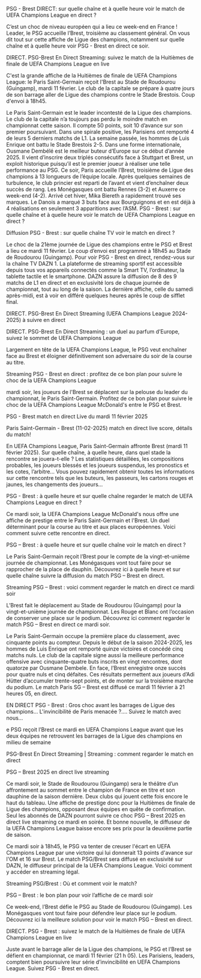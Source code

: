 PSG - Brest DIRECT: sur quelle chaîne et à quelle heure voir le match de UEFA Champions League en direct ?

C’est un choc de niveau européen qui a lieu ce week-end en France ! Leader, le PSG accueille l’Brest, troisième au classement général. On vous dit tout sur cette affiche de Ligue des champions, notamment sur quelle chaîne et à quelle heure voir PSG - Brest en direct ce soir.



DIRECT. PSG-Brest En Direct Streaming: suivez le match de la Huitièmes de finale de UEFA Champions League en live

C'est la grande affiche de la Huitièmes de finale de UEFA Champions League: le Paris Saint-Germain reçoit l'Brest au Stade de Roudourou (Guingamp), mardi 11 février. Le club de la capitale se prépare à quatre jours de son barrage aller de Ligue des champions contre le Stade Brestois. Coup d'envoi à 18h45.



Le Paris Saint-Germain est le leader incontesté de la Ligue des champions. Le club de la capitale n’a toujours pas perdu le moindre match en championnat cette saison. Il compte 50 points, soit 10 d’avance sur son premier poursuivant. Dans une spirale positive, les Parisiens ont remporté 4 de leurs 5 derniers matchs de L1. La semaine passée, les hommes de Luis Enrique ont battu le Stade Brestois 2-5. Dans une forme internationale, Ousmane Dembélé est le meilleur buteur d’Europe sur ce début d’année 2025. Il vient d’inscrire deux triplés consécutifs face à Stuttgart et Brest, un exploit historique puisqu’il est le premier joueur à réaliser une telle performance au PSG. Ce soir, Paris accueille l’Brest, troisième de Ligue des champions à 13 longueurs de l’équipe locale. Après quelques semaines de turbulence, le club princier est reparti de l’avant et vient d’enchaîner deux succès de rang. Les Monégasques ont battu Rennes (3-2) et Auxerre ce week-end (4-2). Arrivé cet hiver, Mika Biereth a rapidement trouvé ses marques. Le Danois a marqué 3 buts face aux Bourguignons et en est déjà à 4 réalisations en seulement 3 apparitions avec l’ASM. PSG - Brest : sur quelle chaîne et à quelle heure voir le match de UEFA Champions League en direct ?



Diffusion PSG - Brest : sur quelle chaîne TV voir le match en direct ?

Le choc de la 21ème journée de Ligue des champions entre le PSG et Brest a lieu ce mardi 11 février. Le coup d’envoi est programmé à 18h45 au Stade de Roudourou (Guingamp). Pour voir PSG - Brest en direct, rendez-vous sur la chaîne TV DAZN 1. La plateforme de streaming sportif est accessible depuis tous vos appareils connectés comme la Smart TV, l’ordinateur, la tablette tactile et le smartphone. DAZN assure la diffusion de 8 des 9 matchs de L1 en direct et en exclusivité lors de chaque journée de championnat, tout au long de la saison. La dernière affiche, celle du samedi après-midi, est à voir en différé quelques heures après le coup de sifflet final.



DIRECT. PSG-Brest En Direct Streaming (UEFA Champions League 2024-2025) à suivre en direct



DIRECT. PSG-Brest En Direct Streaming : un duel au parfum d’Europe, suivez le sommet de UEFA Champions League

Largement en tête de la UEFA Champions League, le PSG veut enchaîner face au Brest et éloigner définitivement son adversaire du soir de la course au titre.



Streaming PSG - Brest en direct : profitez de ce bon plan pour suivre le choc de la UEFA Champions League

mardi soir, les joueurs de l'Brest se déplacent sur la pelouse du leader du championnat, le Paris Saint-Germain. Profitez de ce bon plan pour suivre le choc de la UEFA Champions League McDonald's entre le PSG et Brest.



PSG - Brest match en direct Live du mardi 11 février 2025

Paris Saint-Germain - Brest (11-02-2025) match en direct live score, détails du match!

En UEFA Champions League, Paris Saint-Germain affronte Brest (mardi 11 février 2025). Sur quelle chaîne, à quelle heure, dans quel stade la rencontre se jouera-t-elle ? Les statistiques détaillées, les compositions probables, les joueurs blessés et les joueurs suspendus, les pronostics et les cotes, l’arbitre… Vous pouvez rapidement obtenir toutes les informations sur cette rencontre tels que les buteurs, les passeurs, les cartons rouges et jaunes, les changements des joueurs…



PSG - Brest : à quelle heure et sur quelle chaîne regarder le match de UEFA Champions League en direct ?

Ce mardi soir, la UEFA Champions League McDonald's nous offre une affiche de prestige entre le Paris Saint-Germain et l'Brest. Un duel déterminant pour la course au titre et aux places européennes. Voici comment suivre cette rencontre en direct.



PSG – Brest : à quelle heure et sur quelle chaîne voir le match en direct ?

Le Paris Saint-Germain reçoit l’Brest pour le compte de la vingt-et-unième journée de championnat. Les Monégasques vont tout faire pour se rapprocher de la place de dauphin. Découvrez ici à quelle heure et sur quelle chaîne suivre la diffusion du match PSG – Brest en direct.



Streaming PSG – Brest : voici comment regarder le match en direct ce mardi soir

L’Brest fait le déplacement au Stade de Roudourou (Guingamp) pour la vingt-et-unième journée de championnat. Les Rouge et Blanc ont l’occasion de conserver une place sur le podium. Découvrez ici comment regarder le match PSG – Brest en direct ce mardi soir.



Le Paris Saint-Germain occupe la première place du classement, avec cinquante points au compteur. Depuis le début de la saison 2024-2025, les hommes de Luis Enrique ont remporté quinze victoires et concédé cinq matchs nuls. Le club de la capitale signe aussi la meilleure performance offensive avec cinquante-quatre buts inscrits en vingt rencontres, dont quatorze par Ousmane Dembele. En face, l’Brest enregistre onze succès pour quatre nuls et cinq défaites. Ces résultats permettent aux joueurs d’Adi Hütter d’accumuler trente-sept points, et de monter sur la troisième marche du podium. Le match Paris SG – Brest est diffusé ce mardi 11 février à 21 heures 05, en direct.



EN DIRECT PSG - Brest : Gros choc avant les barrages de Ligue des champions… L'invincibilité de Paris menacée ?…. Suivez le match avec nous…

e PSG reçoit l’Brest ce mardi en UEFA Champions League avant que les deux équipes ne retrouvent les barrages de la Ligue des champions en milieu de semaine



PSG-Brest En Direct Streaming | Streaming : comment regarder le match en direct

PSG – Brest 2025 en direct live streaming



Ce mardi soir, le Stade de Roudourou (Guingamp) sera le théâtre d’un affrontement au sommet entre le champion de France en titre et son dauphine de la saison dernière. Deux clubs qui jouent cette fois encore le haut du tableau. Une affiche de prestige donc pour la Huitièmes de finale de Ligue des champions, opposant deux équipes en quête de confirmation. Seul les abonnés de DAZN pourront suivre ce choc PSG – Brest 2025 en direct live streaming ce mardi en soirée. Et bonne nouvelle, le diffuseur de la UEFA Champions League baisse encore ses prix pour la deuxième partie de saison.



Ce mardi soir à 18h45, le PSG va tenter de creuser l'écart en UEFA Champions League par une victoire qui lui donnerait 13 points d'avance sur l'OM et 16 sur Brest. Le match PSG/Brest sera diffusé en exclusivité sur DAZN, le diffuseur principal de la UEFA Champions League. Voici comment y accéder en streaming légal.



Streaming PSG/Brest : Où et comment voir le match?

PSG – Brest : le bon plan pour voir l’affiche de ce mardi soir

Ce week-end, l’Brest défie le PSG au Stade de Roudourou (Guingamp). Les Monégasques vont tout faire pour défendre leur place sur le podium. Découvrez ici la meilleure solution pour voir le match PSG – Brest en direct.



DIRECT. PSG - Brest : suivez le match de la Huitièmes de finale de UEFA Champions League en live

Juste avant le barrage aller de la Ligue des champions, le PSG et l’Brest se défient en championnat, ce mardi 11 février (21 h 05). Les Parisiens, leaders, comptent bien poursuivre leur série d’invincibilité en UEFA Champions League. Suivez PSG - Brest en direct.
